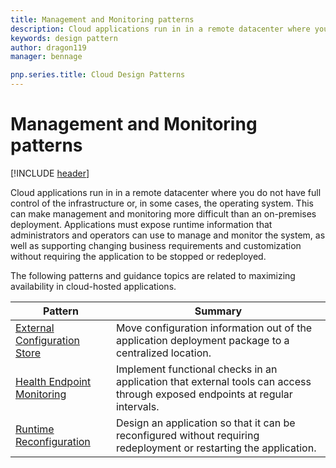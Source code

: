 ```yaml
---
title: Management and Monitoring patterns
description: Cloud applications run in in a remote datacenter where you do not have full control of the infrastructure or, in some cases, the operating system. This can make management and monitoring more difficult than an on-premises deployment. Applications must expose runtime information that administrators and operators can use to manage and monitor the system, as well as supporting changing business requirements and customization without requiring the application to be stopped or redeployed.
keywords: design pattern
author: dragon119
manager: bennage

pnp.series.title: Cloud Design Patterns
---
```


# Management and Monitoring patterns

[!INCLUDE [header](../_includes/header.md)]

Cloud applications run in in a remote datacenter where you do not have full control of the infrastructure or, in some cases, the operating system. This can make management and monitoring more difficult than an on-premises deployment. Applications must expose runtime information that administrators and operators can use to manage and monitor the system, as well as supporting changing business requirements and customization without requiring the application to be stopped or redeployed.

The following patterns and guidance topics are related to maximizing availability in cloud-hosted applications.

| Pattern | Summary |
| ------- | ------- |
| [External Configuration Store](../external-configuration-store.md) | Move configuration information out of the application deployment package to a centralized location. |
| [Health Endpoint Monitoring](../health-endpoint-monitoring.md) | Implement functional checks in an application that external tools can access through exposed endpoints at regular intervals. |
| [Runtime Reconfiguration](../runtime-reconfiguration.md) | Design an application so that it can be reconfigured without requiring redeployment or restarting the application. |
